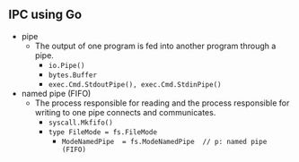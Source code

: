 ## IPC using Go

- pipe
  - The output of one program is fed into another program through a pipe.
    - `io.Pipe()`
    - `bytes.Buffer`
    - `exec.Cmd.StdoutPipe(), exec.Cmd.StdinPipe()`
- named pipe (FIFO)
  - The process responsible for reading and the process responsible for writing to one pipe connects and communicates.
    - `syscall.Mkfifo()`
    - `type FileMode = fs.FileMode`
      - `ModeNamedPipe  = fs.ModeNamedPipe  // p: named pipe (FIFO)`
     